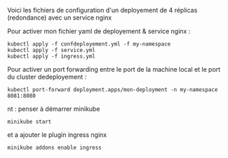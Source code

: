 Voici les fichiers de configuration d'un deployement de 4 réplicas (redondance) avec un service nginx

Pour activer mon fichier yaml de deployement & service nginx : 

```
kubectl apply -f confdeployement.yml -f my-namespace
kubectl apply -f service.yml
kubectl apply -f ingress.yml
```
Pour activer un port forwarding entre le port de la machine local et le port du cluster dedeployement :
```
kubectl port-forward deployment.apps/mon-deployment -n my-namespace 8081:8080
```

nt : penser à démarrer minikube 
```
minikube start 
```
et a ajouter le plugin ingress nginx
```
minikube addons enable ingress
```
